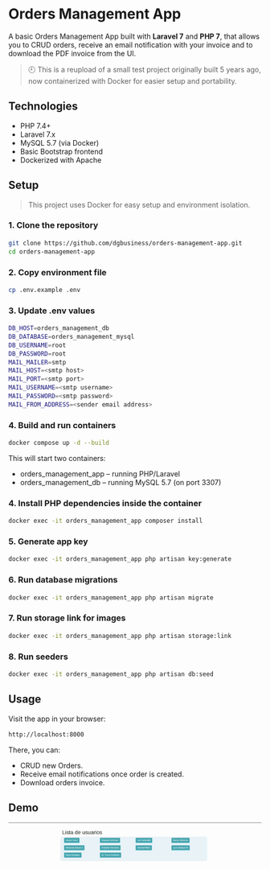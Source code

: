 # Orders Management App

A basic Orders Management App built with **Laravel 7** and **PHP 7**, that allows you to CRUD orders, receive an email notification with your invoice and to download the PDF invoice from the UI.

> 🕘 This is a reupload of a small test project originally built 5 years ago, now containerized with Docker for easier setup and portability.

## Technologies

- PHP 7.4+
- Laravel 7.x
- MySQL 5.7 (via Docker)
- Basic Bootstrap frontend
- Dockerized with Apache


## Setup 

> This project uses Docker for easy setup and environment isolation.

### 1. Clone the repository

```bash
git clone https://github.com/dgbusiness/orders-management-app.git
cd orders-management-app
```

### 2. Copy environment file

```bash
cp .env.example .env
```
### 3. Update .env values

```bash
DB_HOST=orders_management_db
DB_DATABASE=orders_management_mysql
DB_USERNAME=root
DB_PASSWORD=root
MAIL_MAILER=smtp
MAIL_HOST=<smtp host>
MAIL_PORT=<smtp port>
MAIL_USERNAME=<smtp username>
MAIL_PASSWORD=<smtp password>
MAIL_FROM_ADDRESS=<sender email address>
```

### 4. Build and run containers

```bash
docker compose up -d --build
```
This will start two containers:
- orders_management_app – running PHP/Laravel
- orders_management_db – running MySQL 5.7 (on port 3307)

### 4. Install PHP dependencies inside the container

```bash
docker exec -it orders_management_app composer install
```

### 5. Generate app key
```bash
docker exec -it orders_management_app php artisan key:generate
```
### 6. Run database migrations
```bash
docker exec -it orders_management_app php artisan migrate
```
### 7. Run storage link for images
```bash
docker exec -it orders_management_app php artisan storage:link
```

### 8. Run seeders
```bash
docker exec -it orders_management_app php artisan db:seed
```

## Usage
Visit the app in your browser:
```bash
http://localhost:8000
```
There, you can:
- CRUD new Orders.
- Receive email notifications once order is created. 
- Download orders invoice.

## Demo
![orders_management gif](/public/orders.gif)
